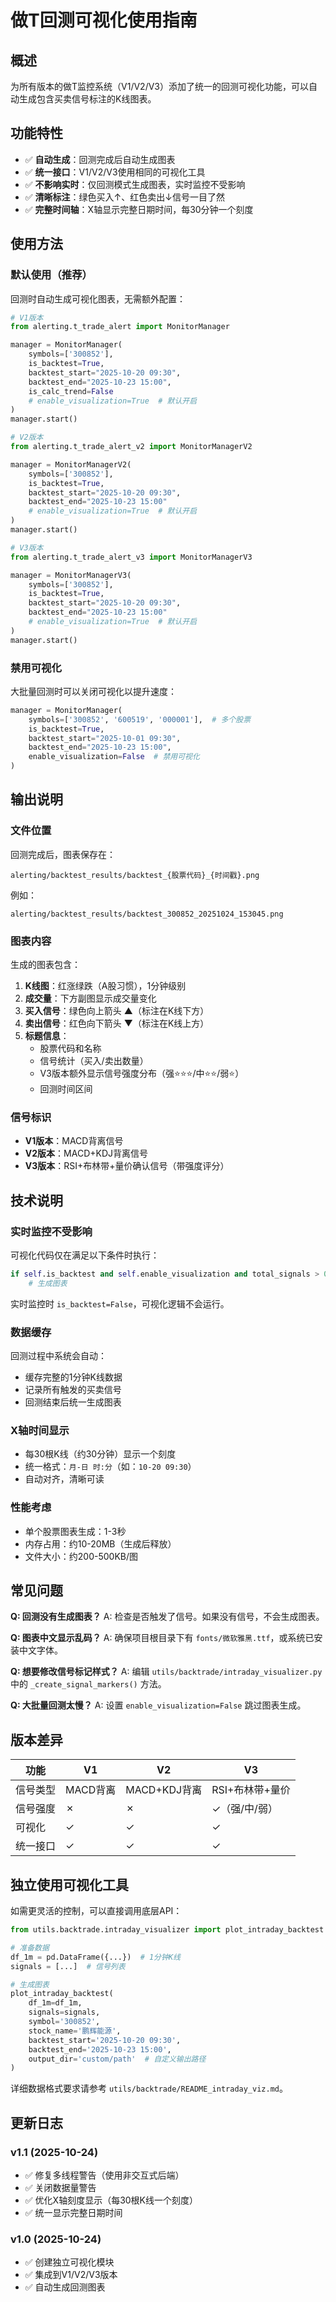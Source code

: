 # 做T回测可视化使用指南

## 概述

为所有版本的做T监控系统（V1/V2/V3）添加了统一的回测可视化功能，可以自动生成包含买卖信号标注的K线图表。

## 功能特性

- ✅ **自动生成**：回测完成后自动生成图表
- ✅ **统一接口**：V1/V2/V3使用相同的可视化工具
- ✅ **不影响实时**：仅回测模式生成图表，实时监控不受影响
- ✅ **清晰标注**：绿色买入↑、红色卖出↓信号一目了然
- ✅ **完整时间轴**：X轴显示完整日期时间，每30分钟一个刻度

## 使用方法

### 默认使用（推荐）

回测时自动生成可视化图表，无需额外配置：

```python
# V1版本
from alerting.t_trade_alert import MonitorManager

manager = MonitorManager(
    symbols=['300852'],
    is_backtest=True,
    backtest_start="2025-10-20 09:30",
    backtest_end="2025-10-23 15:00",
    is_calc_trend=False
    # enable_visualization=True  # 默认开启
)
manager.start()

# V2版本
from alerting.t_trade_alert_v2 import MonitorManagerV2

manager = MonitorManagerV2(
    symbols=['300852'],
    is_backtest=True,
    backtest_start="2025-10-20 09:30",
    backtest_end="2025-10-23 15:00"
    # enable_visualization=True  # 默认开启
)
manager.start()

# V3版本
from alerting.t_trade_alert_v3 import MonitorManagerV3

manager = MonitorManagerV3(
    symbols=['300852'],
    is_backtest=True,
    backtest_start="2025-10-20 09:30",
    backtest_end="2025-10-23 15:00"
    # enable_visualization=True  # 默认开启
)
manager.start()
```

### 禁用可视化

大批量回测时可以关闭可视化以提升速度：

```python
manager = MonitorManager(
    symbols=['300852', '600519', '000001'],  # 多个股票
    is_backtest=True,
    backtest_start="2025-10-01 09:30",
    backtest_end="2025-10-23 15:00",
    enable_visualization=False  # 禁用可视化
)
```

## 输出说明

### 文件位置

回测完成后，图表保存在：
```
alerting/backtest_results/backtest_{股票代码}_{时间戳}.png
```

例如：
```
alerting/backtest_results/backtest_300852_20251024_153045.png
```

### 图表内容

生成的图表包含：

1. **K线图**：红涨绿跌（A股习惯），1分钟级别
2. **成交量**：下方副图显示成交量变化
3. **买入信号**：绿色向上箭头 ▲（标注在K线下方）
4. **卖出信号**：红色向下箭头 ▼（标注在K线上方）
5. **标题信息**：
   - 股票代码和名称
   - 信号统计（买入/卖出数量）
   - V3版本额外显示信号强度分布（强⭐⭐⭐/中⭐⭐/弱⭐）
   - 回测时间区间

### 信号标识

- **V1版本**：MACD背离信号
- **V2版本**：MACD+KDJ背离信号
- **V3版本**：RSI+布林带+量价确认信号（带强度评分）

## 技术说明

### 实时监控不受影响

可视化代码仅在满足以下条件时执行：
```python
if self.is_backtest and self.enable_visualization and total_signals > 0:
    # 生成图表
```

实时监控时 `is_backtest=False`，可视化逻辑不会运行。

### 数据缓存

回测过程中系统会自动：
- 缓存完整的1分钟K线数据
- 记录所有触发的买卖信号
- 回测结束后统一生成图表

### X轴时间显示

- 每30根K线（约30分钟）显示一个刻度
- 统一格式：`月-日 时:分`（如：`10-20 09:30`）
- 自动对齐，清晰可读

### 性能考虑

- 单个股票图表生成：1-3秒
- 内存占用：约10-20MB（生成后释放）
- 文件大小：约200-500KB/图

## 常见问题

**Q: 回测没有生成图表？**
A: 检查是否触发了信号。如果没有信号，不会生成图表。

**Q: 图表中文显示乱码？**
A: 确保项目根目录下有 `fonts/微软雅黑.ttf`，或系统已安装中文字体。

**Q: 想要修改信号标记样式？**
A: 编辑 `utils/backtrade/intraday_visualizer.py` 中的 `_create_signal_markers()` 方法。

**Q: 大批量回测太慢？**
A: 设置 `enable_visualization=False` 跳过图表生成。

## 版本差异

| 功能 | V1 | V2 | V3 |
|------|----|----|-----|
| 信号类型 | MACD背离 | MACD+KDJ背离 | RSI+布林带+量价 |
| 信号强度 | ✗ | ✗ | ✓（强/中/弱） |
| 可视化 | ✓ | ✓ | ✓ |
| 统一接口 | ✓ | ✓ | ✓ |

## 独立使用可视化工具

如需更灵活的控制，可以直接调用底层API：

```python
from utils.backtrade.intraday_visualizer import plot_intraday_backtest

# 准备数据
df_1m = pd.DataFrame({...})  # 1分钟K线
signals = [...]  # 信号列表

# 生成图表
plot_intraday_backtest(
    df_1m=df_1m,
    signals=signals,
    symbol='300852',
    stock_name='鹏辉能源',
    backtest_start='2025-10-20 09:30',
    backtest_end='2025-10-23 15:00',
    output_dir='custom/path'  # 自定义输出路径
)
```

详细数据格式要求请参考 `utils/backtrade/README_intraday_viz.md`。

## 更新日志

### v1.1 (2025-10-24)
- ✅ 修复多线程警告（使用非交互式后端）
- ✅ 关闭数据量警告
- ✅ 优化X轴刻度显示（每30根K线一个刻度）
- ✅ 统一显示完整日期时间

### v1.0 (2025-10-24)
- ✅ 创建独立可视化模块
- ✅ 集成到V1/V2/V3版本
- ✅ 自动生成回测图表 